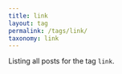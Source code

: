 ```yaml
---
title: link
layout: tag
permalink: /tags/link/
taxonomy: link
---
```


Listing all posts for the tag `link`.
